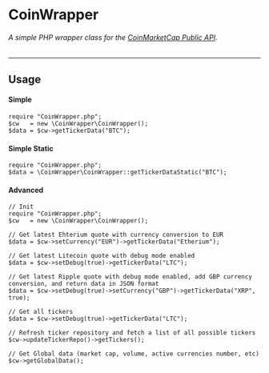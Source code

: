 # CoinWrapper
###### A simple PHP wrapper class for the [CoinMarketCap Public API](https://coinmarketcap.com/api/).

----
## Usage

#### Simple
    require "CoinWrapper.php";
    $cw   = new \CoinWrapper\CoinWrapper();
    $data = $cw->getTickerData("BTC");
    
#### Simple Static
    require "CoinWrapper.php";
    $data = \CoinWrapper\CoinWrapper::getTickerDataStatic("BTC");

#### Advanced 
    
    // Init
    require "CoinWrapper.php";
    $cw   = new \CoinWrapper\CoinWrapper();

    // Get latest Ehterium quote with currency conversion to EUR
    $data = $cw->setCurrency("EUR")->getTickerData("Etherium");

    // Get latest Litecoin quote with debug mode enabled
    $data = $cw->setDebug(true)->getTickerData("LTC");

    // Get latest Ripple quote with debug mode enabled, add GBP currency conversion, and return data in JSON format
    $data = $cw->setDebug(true)->setCurrency("GBP")->getTickerData("XRP", true);

    // Get all tickers
    $data = $cw->setDebug(true)->getTickerData("LTC");
    
    // Refresh ticker repository and fetch a list of all possible tickers
    $cw->updateTickerRepo()->getTickers();
    
    // Get Global data (market cap, volume, active currencies number, etc)
    $cw->getGlobalData();
